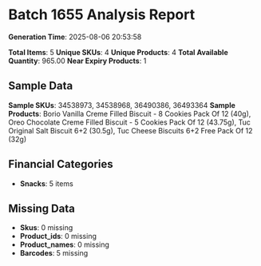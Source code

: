 # Batch 1655 Analysis Report

**Generation Time**: 2025-08-06 20:53:58

**Total Items**: 5
**Unique SKUs**: 4
**Unique Products**: 4
**Total Available Quantity**: 965.00
**Near Expiry Products**: 1

## Sample Data
**Sample SKUs**: 34538973, 34538968, 36490386, 36493364
**Sample Products**: Borio Vanilla Creme Filled Biscuit - 8 Cookies Pack Of 12 (40g), Oreo Chocolate Creme Filled Biscuit - 5 Cookies Pack Of 12 (43.75g), Tuc Original Salt Biscuit 6+2 (30.5g), Tuc Cheese Biscuits 6+2 Free Pack Of 12 (32g)

## Financial Categories
- **Snacks**: 5 items

## Missing Data
- **Skus**: 0 missing
- **Product_ids**: 0 missing
- **Product_names**: 0 missing
- **Barcodes**: 5 missing
